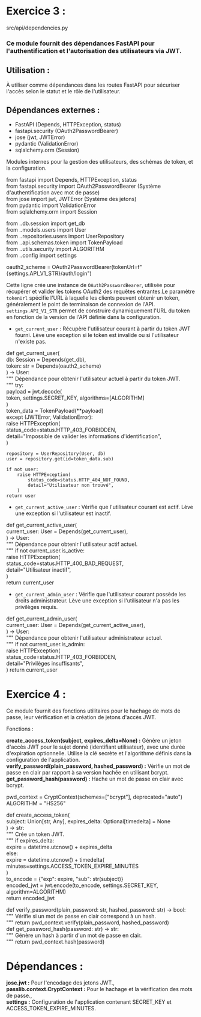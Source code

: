 # Exercice 3 :

src/api/dependencies.py

### Ce module fournit des dépendances FastAPI pour l'authentification et l'autorisation des utilisateurs via JWT.

## Utilisation :

À utiliser comme dépendances dans les routes FastAPI pour sécuriser l'accès selon le statut et le rôle de l'utilisateur.

## Dépendances externes :

- FastAPI (Depends, HTTPException, status)
- fastapi.security (OAuth2PasswordBearer)
- jose (jwt, JWTError)
- pydantic (ValidationError)
- sqlalchemy.orm (Session)

Modules internes pour la gestion des utilisateurs, des schémas de token, et la configuration.

from fastapi import Depends, HTTPException, status<br>
from fastapi.security import OAuth2PasswordBearer (Système d'authentification avec mot de passe)<br>
from jose import jwt, JWTError (Système des jetons)<br>
from pydantic import ValidationError<br>
from sqlalchemy.orm import Session<br>

from ..db.session import get_db<br>
from ..models.users import User<br>
from ..repositories.users import UserRepository<br>
from ..api.schemas.token import TokenPayload<br>
from ..utils.security import ALGORITHM<br>
from ..config import settings<br>

oauth2_scheme = OAuth2PasswordBearer(tokenUrl=f"{settings.API_V1_STR}/auth/login")

Cette ligne crée une instance de `OAuth2PasswordBearer`, utilisée pour récupérer et valider les tokens OAuth2 des requêtes entrantes.Le paramètre `tokenUrl` spécifie l'URL à laquelle les clients peuvent obtenir un token, généralement le point de terminaison de connexion de l'API. `settings.API_V1_STR` permet de construire dynamiquement l'URL du token en fonction de la version de l'API définie dans la configuration.

- `get_current_user` : Récupère l'utilisateur courant à partir du token JWT fourni. Lève une exception si le token est invalide ou si l'utilisateur n'existe pas.

def get_current_user(<br>
    db: Session = Depends(get_db),<br>
    token: str = Depends(oauth2_scheme)<br>
) -> User:<br>
    """
    Dépendance pour obtenir l'utilisateur actuel à partir du token JWT.<br>
    """
    try:<br>
        payload = jwt.decode(<br>
            token, settings.SECRET_KEY, algorithms=[ALGORITHM]<br>
        )<br>
        token_data = TokenPayload(**payload)<br>
    except (JWTError, ValidationError):<br>
        raise HTTPException(<br>
            status_code=status.HTTP_403_FORBIDDEN,<br>
            detail="Impossible de valider les informations d'identification",<br>
        )<br>

    repository = UserRepository(User, db)
    user = repository.get(id=token_data.sub)

    if not user:
        raise HTTPException(
            status_code=status.HTTP_404_NOT_FOUND,
            detail="Utilisateur non trouvé",
        )
    return user

- `get_current_active_user` : Vérifie que l'utilisateur courant est actif. Lève une exception si l'utilisateur est inactif.

def get_current_active_user(<br>
    current_user: User = Depends(get_current_user),<br>
) -> User:<br>
    """
    Dépendance pour obtenir l'utilisateur actif actuel.<br>
    """
    if not current_user.is_active:<br>
        raise HTTPException(<br>
            status_code=status.HTTP_400_BAD_REQUEST,<br>
            detail="Utilisateur inactif",<br>
        )<br>
    return current_user<br>

- `get_current_admin_user` : Vérifie que l'utilisateur courant possède les droits administrateur. Lève une exception si l'utilisateur n'a pas les privilèges requis.

def get_current_admin_user(<br>
    current_user: User = Depends(get_current_active_user),<br>
) -> User:<br>
    """
    Dépendance pour obtenir l'utilisateur administrateur actuel.<br>
    """
    if not current_user.is_admin:<br>
        raise HTTPException(<br>
            status_code=status.HTTP_403_FORBIDDEN,<br>
            detail="Privilèges insuffisants",<br>
        )
    return current_user<br>

# Exercice 4 :

Ce module fournit des fonctions utilitaires pour le hachage de mots de passe, leur vérification et la création de jetons d'accès JWT.

Fonctions :

**create_access_token(subject, expires_delta=None) :** Génère un jeton d'accès JWT pour le sujet donné (identifiant utilisateur), avec une durée d'expiration optionnelle. Utilise la clé secrète et l'algorithme définis dans la configuration de l'application.<br>
**verify_password(plain_password, hashed_password) :** Vérifie un mot de passe en clair par rapport à sa version hachée en utilisant bcrypt.<br>
**get_password_hash(password) :** Hache un mot de passe en clair avec bcrypt.

pwd_context = CryptContext(schemes=["bcrypt"], deprecated="auto") <br>
ALGORITHM = "HS256" <br>

def create_access_token( <br>
    subject: Union[str, Any], expires_delta: Optional[timedelta] = None <br>
) -> str: <br>
    """ 
    Crée un token JWT. <br>
    """ 
    if expires_delta: <br>
        expire = datetime.utcnow() + expires_delta <br>
    else: <br>
        expire = datetime.utcnow() + timedelta( <br>
            minutes=settings.ACCESS_TOKEN_EXPIRE_MINUTES<br>
        ) <br>
    to_encode = {"exp": expire, "sub": str(subject)} <br>
    encoded_jwt = jwt.encode(to_encode, settings.SECRET_KEY, algorithm=ALGORITHM) <br>
    return encoded_jwt<br>

def verify_password(plain_password: str, hashed_password: str) -> bool: <br>
    """ 
    Vérifie si un mot de passe en clair correspond à un hash. <br>
    """ 
    return pwd_context.verify(plain_password, hashed_password) <br>
def get_password_hash(password: str) -> str: <br>
    """ 
    Génère un hash à partir d'un mot de passe en clair. <br>
    """ 
    return pwd_context.hash(password)<br>

# Dépendances :

**jose.jwt :** Pour l'encodage des jetons JWT.,<br>
**passlib.context.CryptContext :** Pour le hachage et la vérification des mots de passe.,<br>
**settings :** Configuration de l'application contenant SECRET_KEY et ACCESS_TOKEN_EXPIRE_MINUTES.